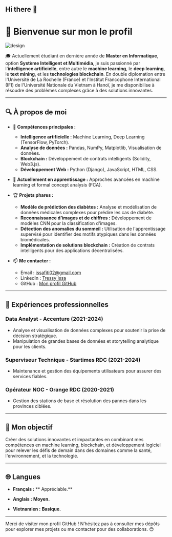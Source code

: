 ## Hi there 👋
# 👋 Bienvenue sur mon le profil 

![design](https://github.com/user-attachments/assets/d29ec9e3-f9ae-4bfb-830e-cc71c3e2c078)

🎓 Actuellement étudiant en dernière année de **Master en Informatique**, option **Système Intelligent et Multimédia**,
je suis passionné par l'**intelligence artificielle**, entre autre le **machine learning**, le **deep learning**, le **text mining**, et les **technologies blockchain**.
En double diplomation entre l'Université de La Rochelle (France) et l'Institut Francophone International (IFI) de l'Université Nationale du Vietnam à Hanoï,
je me disponibilise à résoudre des problèmes complexes grâce à des solutions innovantes.  

---

## 🔍 À propos de moi  

- 🌟 **Compétences principales :**  
  - **Intelligence artificielle :** Machine Learning, Deep Learning (TensorFlow, PyTorch).  
  - **Analyse de données :** Pandas, NumPy, Matplotlib, Visualisation de données.  
  - **Blockchain :** Développement de contrats intelligents (Solidity, Web3.js).  
  - **Développement Web :** Python (Django), JavaScript, HTML, CSS.  

- 🌱 **Actuellement en apprentissage :** Approches avancées en machine learning et formal concept analysis (FCA).  

- 🏆 **Projets phares :**  
  - **Modèle de prédiction des diabètes :** Analyse et modélisation de données médicales complexes pour prédire les cas de diabète.  
  - **Reconnaissance d’images et de chiffres :** Développement de modèles CNN pour la classification d'images.  
  - **Détection des anomalies du sommeil :** Utilisation de l'apprentissage supervisé pour identifier des motifs atypiques dans les données biomédicales.  
  - **Implémentation de solutions blockchain :** Création de contrats intelligents pour des applications décentralisées.  

- 📫 **Me contacter :**  
  - Email : [issafiti02@gmail.com](mailto:issafiti02@gmail.com)  
  - LinkedIn : [Tressy Issa](https://www.linkedin.com/in/tressyissa-131b591b6)  
  - GitHub : [Mon profil GitHub](https://github.com/TressyIssa)  

---

## 💼 Expériences professionnelles  

### **Data Analyst - Accenture (2021-2024)**  
- Analyse et visualisation de données complexes pour soutenir la prise de décision stratégique.  
- Manipulation de grandes bases de données et storytelling analytique pour les clients.  

### **Superviseur Technique - Startimes RDC (2021-2024)**  
- Maintenance et gestion des équipements utilisateurs pour assurer des services fiables.  

### **Opérateur NOC - Orange RDC (2020-2021)**  
- Gestion des stations de base et résolution des pannes dans les provinces ciblées.  

---

## 🚀 Mon objectif  

Créer des solutions innovantes et impactantes en combinant mes compétences en machine learning,
blockchain, et développement logiciel pour relever les défis de demain dans des domaines comme la santé, l'environnement, et la technologie.  

---

## 🌐 Langues  

- **Français :** ** Appréciable.**
  
- **Anglais :** **Moyen.**
  
- **Vietnamien :** **Basique.**

---

Merci de visiter mon profil GitHub ! N’hésitez pas à consulter mes dépôts pour explorer mes projets ou me contacter pour des collaborations. 😊  




<!--
**TressyIssa/TressyIssa** is a ✨ _special_ ✨ repository because its `README.md` (this file) appears on your GitHub profile.

Here are some ideas to get you started:

- 🔭 I’m currently working on ...
- 🌱 I’m currently learning ...
- 👯 I’m looking to collaborate on ...
- 🤔 I’m looking for help with ...
- 💬 Ask me about ...
- 📫 How to reach me: ...
- 😄 Pronouns: ...
- ⚡ Fun fact: ...
-->

